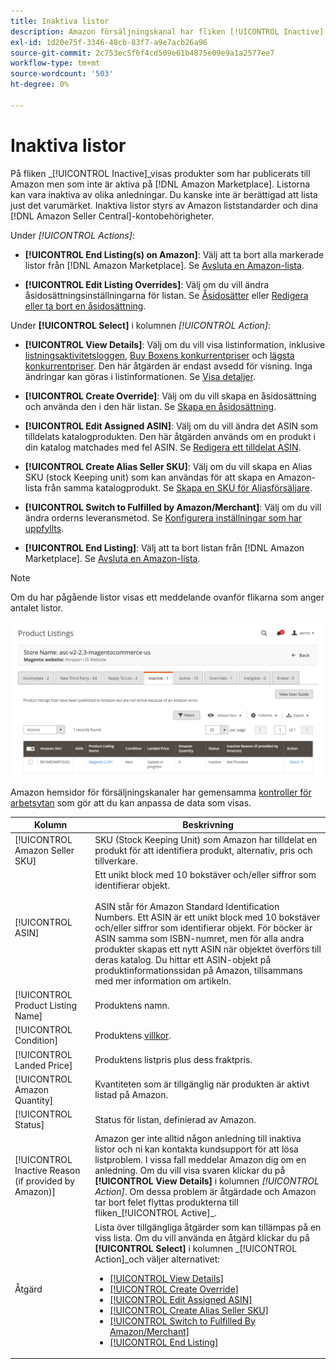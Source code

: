 ```yaml
---
title: Inaktiva listor
description: Amazon försäljningskanal har fliken [!UICONTROL Inactive] för att övervaka dina inaktiva [!DNL Amazon Marketplace] listor.
exl-id: 1d20e75f-3346-48cb-83f7-a9e7acb26a96
source-git-commit: 2c753ec5f6f4cd509e61b4875e09e9a1a2577ee7
workflow-type: tm+mt
source-wordcount: '503'
ht-degree: 0%

---
```


# Inaktiva listor

På fliken _[!UICONTROL Inactive]_visas produkter som har publicerats till Amazon men som inte är aktiva på [!DNL Amazon Marketplace]. Listorna kan vara inaktiva av olika anledningar. Du kanske inte är berättigad att lista just det varumärket. Inaktiva listor styrs av Amazon liststandarder och dina [!DNL Amazon Seller Central]-kontobehörigheter.

Under _[!UICONTROL Actions]_:

- **[!UICONTROL End Listing(s) on Amazon]**: Välj att ta bort alla markerade listor från  [!DNL Amazon Marketplace]. Se [Avsluta en Amazon-lista](./end-listings-manually.md).

- **[!UICONTROL Edit Listing Overrides]**: Välj om du vill ändra åsidosättningsinställningarna för listan. Se [Åsidosätter](./overrides.md) eller [Redigera eller ta bort en åsidosättning](./creating-editing-overrides.md#edit-override-single-listing).

Under **[!UICONTROL Select]** i kolumnen _[!UICONTROL Action]_:

- **[!UICONTROL View Details]**: Välj om du vill visa listinformation, inklusive  [listningsaktivitetsloggen](./product-listing-details.md#listing-activity-log),  [Buy Boxens konkurrentpriser](./product-listing-details.md#buy-box-competitor-pricing) och  [lägsta konkurrentpriser](./product-listing-details.md#lowest-competitor-pricing). Den här åtgärden är endast avsedd för visning. Inga ändringar kan göras i listinformationen. Se [Visa detaljer](./product-listing-details.md).

- **[!UICONTROL Create Override]**: Välj om du vill skapa en åsidosättning och använda den i den här listan. Se [Skapa en åsidosättning](./creating-editing-overrides.md).

- **[!UICONTROL Edit Assigned ASIN]**: Välj om du vill ändra det ASIN som tilldelats katalogprodukten. Den här åtgärden används om en produkt i din katalog matchades med fel ASIN. Se [Redigera ett tilldelat ASIN](./edit-assigned-asin.md).

- **[!UICONTROL Create Alias Seller SKU]**: Välj om du vill skapa en Alias SKU (stock Keeping unit) som kan användas för att skapa en Amazon-lista från samma katalogprodukt. Se [Skapa en SKU för Aliasförsäljare](./create-alias-seller-sku.md).

- **[!UICONTROL Switch to Fulfilled by Amazon/Merchant]**: Välj om du vill ändra orderns leveransmetod. Se [Konfigurera inställningar som har uppfyllts](./fulfilled-by.md#configure-fulfilled-by-settings).

- **[!UICONTROL End Listing]**: Välj att ta bort listan från  [!DNL Amazon Marketplace]. Se [Avsluta en Amazon-lista](./end-listings-manually.md).

>[!NOTE]
>
>Om du har pågående listor visas ett meddelande ovanför flikarna som anger antalet listor.

![Inaktiva Amazon-listor](assets/amazon-inactive-listings.png)

Amazon hemsidor för försäljningskanaler har gemensamma [kontroller för arbetsytan](./workspace-controls.md) som gör att du kan anpassa de data som visas.

| Kolumn | Beskrivning |
|--- |--- |
| [!UICONTROL Amazon Seller SKU] | SKU (Stock Keeping Unit) som Amazon har tilldelat en produkt för att identifiera produkt, alternativ, pris och tillverkare. |
| [!UICONTROL ASIN] | Ett unikt block med 10 bokstäver och/eller siffror som identifierar objekt.<br><br>ASIN står för Amazon Standard Identification Numbers. Ett ASIN är ett unikt block med 10 bokstäver och/eller siffror som identifierar objekt. För böcker är ASIN samma som ISBN-numret, men för alla andra produkter skapas ett nytt ASIN när objektet överförs till deras katalog. Du hittar ett ASIN-objekt på produktinformationssidan på Amazon, tillsammans med mer information om artikeln. |
| [!UICONTROL Product Listing Name] | Produktens namn. |
| [!UICONTROL Condition] | Produktens [villkor](./product-listing-condition.md). |
| [!UICONTROL Landed Price] | Produktens listpris plus dess fraktpris. |
| [!UICONTROL Amazon Quantity] | Kvantiteten som är tillgänglig när produkten är aktivt listad på Amazon. |
| [!UICONTROL Status] | Status för listan, definierad av Amazon. |
| [!UICONTROL Inactive Reason (if provided by Amazon)] | Amazon ger inte alltid någon anledning till inaktiva listor och ni kan kontakta kundsupport för att lösa listproblem. I vissa fall meddelar Amazon dig om en anledning. Om du vill visa svaren klickar du på **[!UICONTROL View Details]** i kolumnen _[!UICONTROL Action]_. Om dessa problem är åtgärdade och Amazon tar bort felet flyttas produkterna till fliken_[!UICONTROL Active]_. |
| Åtgärd | Lista över tillgängliga åtgärder som kan tillämpas på en viss lista. Om du vill använda en åtgärd klickar du på **[!UICONTROL Select]** i kolumnen _[!UICONTROL Action]_och väljer alternativet:<ul><li>[[!UICONTROL View Details]](./product-listing-details.md)</li><li>[[!UICONTROL Create Override]](./creating-editing-overrides.md)</li><li>[[!UICONTROL Edit Assigned ASIN]](./edit-assigned-asin.md)</li><li>[[!UICONTROL Create Alias Seller SKU]](./create-alias-seller-sku.md#region-specific)</li><li>[[!UICONTROL Switch to Fulfilled By Amazon/Merchant]](./fulfilled-by.md#configure-fulfilled-by-settings)</li><li>[[!UICONTROL End Listing]](./end-listings-manually.md)</li></ul> |

